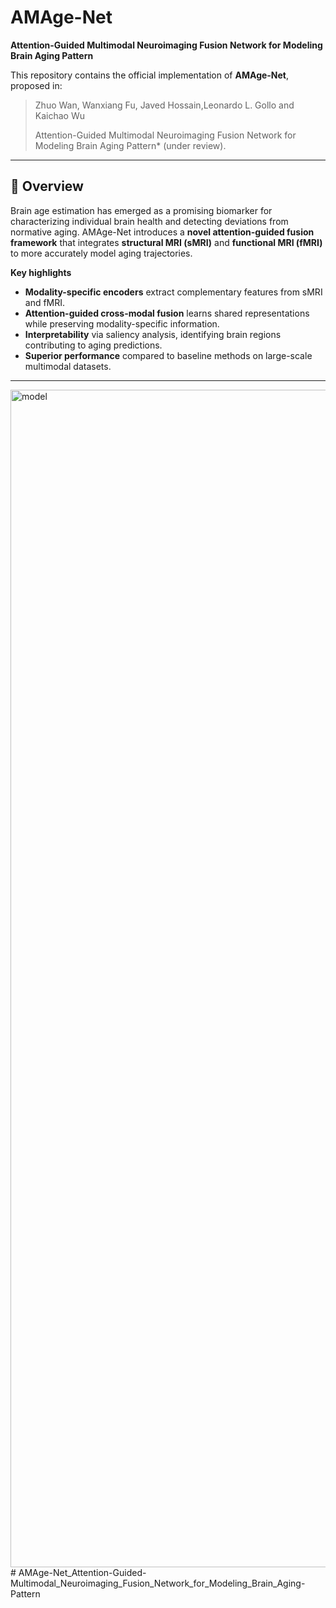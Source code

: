 
# AMAge-Net  
**Attention-Guided Multimodal Neuroimaging Fusion Network for Modeling Brain Aging Pattern**  

This repository contains the official implementation of **AMAge-Net**, proposed in:  

> Zhuo Wan, Wanxiang Fu, Javed Hossain,Leonardo L. Gollo and Kaichao Wu
> 
> Attention-Guided Multimodal Neuroimaging Fusion Network for Modeling Brain Aging Pattern* (under review).  

---

## 📖 Overview  
Brain age estimation has emerged as a promising biomarker for characterizing individual brain health and detecting deviations from normative aging. AMAge-Net introduces a **novel attention-guided fusion framework** that integrates **structural MRI (sMRI)** and **functional MRI (fMRI)** to more accurately model aging trajectories.  

**Key highlights**  
- **Modality-specific encoders** extract complementary features from sMRI and fMRI.  
- **Attention-guided cross-modal fusion** learns shared representations while preserving modality-specific information.  
- **Interpretability** via saliency analysis, identifying brain regions contributing to aging predictions.  
- **Superior performance** compared to baseline methods on large-scale multimodal datasets.  

---


<img width="3492" height="1884" alt="model" src="https://github.com/user-attachments/assets/8141d5bf-bd1c-4b5f-b87b-93fb4f1667ed" /># AMAge-Net_Attention-Guided-Multimodal_Neuroimaging_Fusion_Network_for_Modeling_Brain_Aging-Pattern
